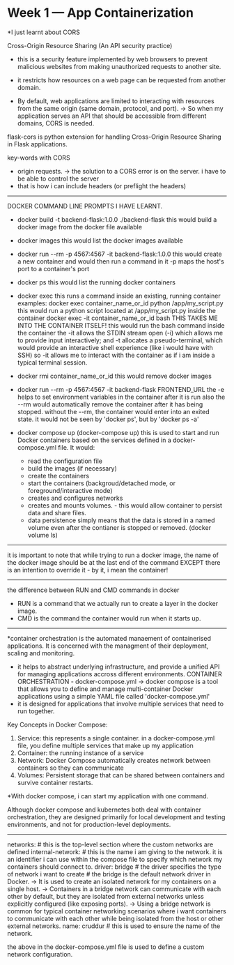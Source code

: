 # Week 1 — App Containerization

*I just learnt about CORS

Cross-Origin Resource Sharing (An API security practice)
- this is a security feature implemented by web browsers to prevent malicious websites from making unauthorized requests to another site.

- it restricts how resources on a web page can be requested from another domain.

- By default, web applications are limited to interacting with resources from the same origin (same domain, protocol, and port).
-> So when my application serves an API that should be accessible from different domains, CORS is needed.


flask-cors is python extension for handling Cross-Origin Resource Sharing in Flask applications.

key-words with CORS
- origin requests.
-> the solution to a CORS error is on the server. i have to be able to control the server
- that is how i can include headers (or preflight the headers)

***********************************************************
DOCKER COMMAND LINE PROMPTS I HAVE LEARNT.
- docker build -t backend-flask:1.0.0 ./backend-flask
    this would build a docker image from the docker file available

- docker images 
    this would list the docker images available

- docker run --rm -p 4567:4567 -it backend-flask:1.0.0
    this would create a new container
    and would then run a command in it
    -p maps the host's port to a container's port

- docker ps 
    this would list the running docker containers

- docker exec
    this runs a command inside an existing, running container
    examples:
    docker exec container_name_or_id python /app/my_script.py
        this would run a python script located at /app/my_script.py inside the container
    docker exec -it container_name_or_id bash
        THIS TAKES ME INTO THE CONTAINER ITSELF!
        this would run the bash command inside the container
        the -it allows the STDIN stream open (-i) which allows me to provide input interactively; and -t allocates a pseudo-terminal, which would provide an interactive shell experience (like i would have with SSH)
        so -it allows me to interact with the container as if i am inside a typical terminal session.

- docker rmi container_name_or_id
    this would remove docker images

- docker run --rm -p 4567:4567 -it backend-flask FRONTEND_URL
    the -e helps to set environment variables in the container after it is run
    also the --rm would automatically remove the container after it has being stopped.
    without the --rm, the container would enter into an exited state. it would not be seen by 'docker ps', but by 'docker ps -a'

- docker compose up (docker-compose up)
    this is used to start and run Docker containers based on the services defined in a docker-compose.yml file.
    It would:
    - read the configuration file
    - build the images (if necessary)
    - create the containers
    - start the containers (backgroud/detached mode, or foreground/interactive mode)
    - creates and configures networks
    - creates and mounts volumes. - this would allow container to persist data and share files.
    * data persistence simply means that the data is stored in a named volume even after the contianer is stopped or removed. (docker volume ls)

***********************************************************
it is important to note that while trying to run a docker image, the name of the docker image should be at the last end of the command EXCEPT there is an intention to override it - by it, i mean the container!
***********************************************************
the difference between RUN and CMD commands in docker
- RUN is a command that we actually run to create a layer in the docker image. 
- CMD is the command the container would run when it starts up.

************************************************************
*container orchestration is the automated manaement of containerised applications. It is concerned with the managment of their deployment, scaling and monitoring.
- it helps to abstract underlying infrastructure, and provide a unified API for managing applications accross different environments.
CONTAINER ORCHESTRATION - docker-compose.yml
-> docker compose is a tool that allows you to define and manage multi-container Docker applications using a simple YAML file called 'docker-compose.yml'
- it is designed for applications that involve multiple services that need to run together.

Key Concepts in Docker Compose:
1. Service: this represents a single container. 
    in a docker-compose.yml file, you define multiple services that make up my application
2. Container:
    the running instance of a service
3. Network:
    Docker Compose automatically creates network between containers so they can communicate
4. Volumes:
    Persistent storage that can be shared between containers and survive container restarts.

*With docker compose, i can start my application with one command.

Although docker compose and kubernetes both deal with container orchestration, they are designed primarily for local development and testing environments, and not for production-level deployments. 

***********************************************************
networks:   # this is the top-level section where the custom networks are defined
  internal-network: # this is the name i am giving to the network. it is an identifier i can use within the compose file to specify which network my containers should connect to.
    driver: bridge
        # the driver specifies the type of network i want to create
        # the bridge is the default network driver in Docker.
            -> It is used to create an isolated network for my containers on a single host.
            -> Containers in a bridge network can communicate with each other by default, but they are isolated from external networks unless explicitly configured (like exposing ports).
            -> Using a bridge network is common for typical container networking scenarios where i want containers to communicate with each other while being isolated from the host or other external networks.
    name: cruddur # this is used to ensure the name of the network.

the above in the docker-compose.yml file is used to define a custom network configuration.
